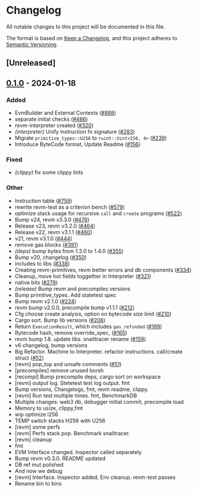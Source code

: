 # Changelog
All notable changes to this project will be documented in this file.

The format is based on [Keep a Changelog](https://keepachangelog.com/en/1.0.0/),
and this project adheres to [Semantic Versioning](https://semver.org/spec/v2.0.0.html).

## [Unreleased]

## [0.1.0](https://github.com/CeciliaZ030/revm/releases/tag/revm-test-v0.1.0) - 2024-01-18

### Added
- EvmBuilder and External Contexts ([#888](https://github.com/CeciliaZ030/revm/pull/888))
- separate initial checks ([#486](https://github.com/CeciliaZ030/revm/pull/486))
- revm-interpreter created ([#320](https://github.com/CeciliaZ030/revm/pull/320))
- *(interpreter)* Unify instruction fn signature ([#283](https://github.com/CeciliaZ030/revm/pull/283))
- Migrate `primitive_types::U256` to `ruint::Uint<256, 4>` ([#239](https://github.com/CeciliaZ030/revm/pull/239))
- Introduce ByteCode format, Update Readme ([#156](https://github.com/CeciliaZ030/revm/pull/156))

### Fixed
- *(clippy)* fix some clippy lints

### Other
- Instruction table ([#759](https://github.com/CeciliaZ030/revm/pull/759))
- rewrite revm-test as a criterion bench ([#579](https://github.com/CeciliaZ030/revm/pull/579))
- optimize stack usage for recursive `call` and `create` programs ([#522](https://github.com/CeciliaZ030/revm/pull/522))
- Bump v24, revm v3.3.0 ([#476](https://github.com/CeciliaZ030/revm/pull/476))
- Release v23, revm v3.2.0 ([#464](https://github.com/CeciliaZ030/revm/pull/464))
- Release v22, revm v3.1.1 ([#460](https://github.com/CeciliaZ030/revm/pull/460))
- v21, revm v3.1.0 ([#444](https://github.com/CeciliaZ030/revm/pull/444))
- remove gas blocks ([#391](https://github.com/CeciliaZ030/revm/pull/391))
- *(deps)* bump bytes from 1.3.0 to 1.4.0 ([#355](https://github.com/CeciliaZ030/revm/pull/355))
- Bump v20, changelog ([#350](https://github.com/CeciliaZ030/revm/pull/350))
- includes to libs ([#338](https://github.com/CeciliaZ030/revm/pull/338))
- Creating revm-primitives, revm better errors and db components  ([#334](https://github.com/CeciliaZ030/revm/pull/334))
- Cleanup, move hot fields toggether in Interpreter ([#321](https://github.com/CeciliaZ030/revm/pull/321))
- native bits ([#278](https://github.com/CeciliaZ030/revm/pull/278))
- *(release)* Bump revm and precompiles versions
- Bump primitive_types. Add statetest spec
- Bump revm v2.1.0 ([#224](https://github.com/CeciliaZ030/revm/pull/224))
- revm bump v2.0.0, precompile bump v1.1.1 ([#212](https://github.com/CeciliaZ030/revm/pull/212))
- Cfg choose create analysis, option on bytecode size limit ([#210](https://github.com/CeciliaZ030/revm/pull/210))
- Cargo sort. Bump lib versions ([#208](https://github.com/CeciliaZ030/revm/pull/208))
- Return `ExecutionResult`, which includes `gas_refunded` ([#169](https://github.com/CeciliaZ030/revm/pull/169))
- Bytecode hash, remove override_spec, ([#165](https://github.com/CeciliaZ030/revm/pull/165))
- revm bump 1.8. update libs. snailtracer rename ([#159](https://github.com/CeciliaZ030/revm/pull/159))
- v6 changelog, bump versions
- Big Refactor. Machine to Interpreter. refactor instructions. call/create struct ([#52](https://github.com/CeciliaZ030/revm/pull/52))
- [revm] pop_top and unsafe comments ([#51](https://github.com/CeciliaZ030/revm/pull/51))
- [precompiles] remove unused borsh
- [recompl] Bump precompile deps, cargo sort on workspace
- [revm] output log. Stetetest test log output. fmt
- Bump versions, Changelogs, fmt, revm readme, clippy.
- [revm] Run test multiple times. fmt, BenchmarkDB
- Multiple changes: web3 db, debugger initial commit, precompile load
- Memory to usize, clippy,fmt
- wip optimize i256
- TEMP switch stacks H256 with U256
- [revm] some perfs
- [revm] Perfs stack pop. Benchmark snailtracer.
- [revm] cleanup
- fmt
- EVM Interface changed. Inspector called separately
- Bump revm v0.3.0. README updated
- DB ref mut polished
- And now we debug
- [revm] Interface. Inspector added, Env cleanup. revm-test passes
- Rename bin to bins
